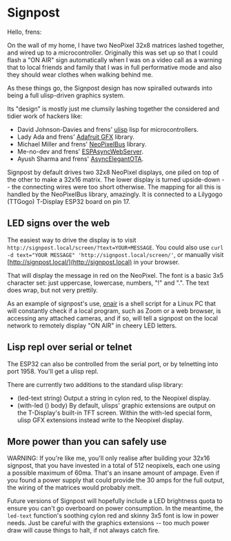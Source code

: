 # Signpost

Hello, frens:

On the wall of my home, I have two NeoPixel 32x8 matrices lashed together, and
wired up to a microcontroller. Originally this was set up so that I could flash
a "ON AIR" sign automatically when I was on a video call as a warning that to
local friends and family that I was in full performative mode and also they
should wear clothes when walking behind me.

As these things go, the Signpost design has now spiralled outwards into being a
full ulisp-driven graphics system. 

Its "design" is mostly just me clumsily lashing together the considered and
tidier work of hackers like:

- David Johnson-Davies and frens' [ulisp](http://www.ulisp.com/) lisp for microcontrollers.
- Lady Ada and frens' [Adafruit GFX](https://github.com/adafruit/Adafruit-GFX-Library) library.
- Michael Miller and frens' [NeoPixelBus](https://github.com/Makuna/NeoPixelBus) library.
- Me-no-dev and frens' [ESPAsyncWebServer](https://github.com/me-no-dev/ESPAsyncWebServer).
- Ayush Sharma and frens' [AsyncElegantOTA](https://github.com/ayushsharma82/AsyncElegantOTA).

Signpost by default drives two 32x8 NeoPixel displays, one piled on top of the
other to make a 32x16 matrix. The lower display is turned upside-down -- the
connecting wires were too short otherwise. The mapping for all this is handled
by the NeoPixelBus library, amazingly. It is connected to a Lilygogo (TTGogo)
T-Display ESP32 board on pin 17.

## LED signs over the web

The easiest way to drive the display is to visit
`http://signpost.local/screen/?text=YOUR+MESSAGE`. You could also use `curl -d
text="YOUR MESSAGE" 'http://signpost.local/screen/'`, or manually visit
[http://signpost.local/](http://signpost.local) in your browser. 

That will display the message in red on the NeoPixel. The font is a basic 3x5
character set: just uppercase, lowercase, numbers, "!" and ".". The text does
wrap, but not very prettily.

As an example of signpost's use, [onair](./bin/onair) is a shell script for a
Linux PC that will constantly check if a local program, such as Zoom or a web
browser, is accessing any attached cameras, and if so, will tell a signpost on
the local network to remotely display "ON AIR" in cheery LED letters.

## Lisp repl over serial or telnet

The ESP32 can also be controlled from the serial port, or by telnetting into port
1958. You'll get a ulisp repl. 

There are currently two additions to the standard ulisp library:

- (led-text string)
    Output a string in cylon red, to the Neopixel display.
- (with-led () body)
    By default, ulisps' graphic extensions are output on the T-Display's
    built-in TFT screen. Within the with-led special form, ulisp GFX extensions
    instead write to the Neopixel display.

## More power than you can safely use

WARNING: If you're like me, you'll only realise after building your 32x16
signpost, that you have invested in a total of 512 neopixels, each one using a
possible maximum of 60ma. That's an insane amount of ampage. Even if you found
a power supply that could provide the 30 amps for the full output, the wiring
of the matrices would probably melt.

Future versions of Signpost will hopefully include a LED brightness quota to
ensure you can't go overboard on power consumption. In the meantime, the
`led-text` function's soothing cylon red and skinny 3x5 font is low in power
needs. Just be careful with the graphics extensions -- too much power draw will
cause things to halt, if not always catch fire.




